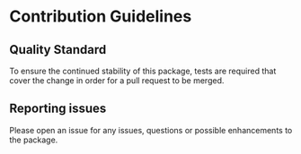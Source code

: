 # Contribution Guidelines

## Quality Standard

To ensure the continued stability of this package, tests are required that cover the change in order for a pull request to be merged.

## Reporting issues

Please open an issue for any issues, questions or possible enhancements to the package.